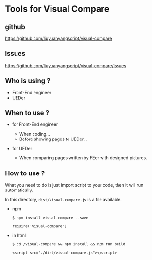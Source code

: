 # Tools for Visual Compare

## github
https://github.com/liuyuanyangscript/visual-compare

## issues
https://github.com/liuyuanyangscript/visual-compare/issues

## Who is using ?

+   Front-End engineer
+   UEDer

## When to use ?

+   for Front-End engineer

    +   When coding...
    +   Before showing pages to UEDer...

+   for UEDer

    +   When comparing pages written by FEer with designed pictures.

## How to use ?

What you need to do is just import script to your code, then it will run automatically.

In this directory, `dist/visual-compare.js` is a file available.

+   npm

    ```
    $ npm install visual-compare --save
    ```

    ```
    require('visual-compare')
    ```

+   in html

    ```
    $ cd /visual-compare && npm install && npm run build
    ```

    ```
    <script src="./dist/visual-compare.js"></script>
    ```

